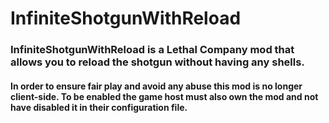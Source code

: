 # InfiniteShotgunWithReload
### InfiniteShotgunWithReload is a Lethal Company mod that allows you to reload the shotgun without having any shells.
#### In order to ensure fair play and avoid any abuse this mod is no longer client-side. To be enabled the game host must also own the mod and not have disabled it in their configuration file.